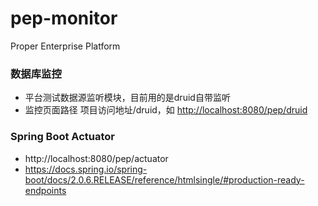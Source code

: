 pep-monitor
===========

Proper Enterprise Platform

### 数据库监控

- 平台测试数据源监听模块，目前用的是druid自带监听
- 监控页面路径 项目访问地址/druid，如 [http://localhost:8080/pep/druid](http://localhost:8080/pep/druid)

### Spring Boot Actuator

* http://localhost:8080/pep/actuator
* https://docs.spring.io/spring-boot/docs/2.0.6.RELEASE/reference/htmlsingle/#production-ready-endpoints
